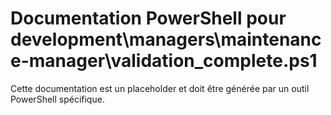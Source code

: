 # Documentation PowerShell pour development\managers\maintenance-manager\validation_complete.ps1

Cette documentation est un placeholder et doit être générée par un outil PowerShell spécifique.
